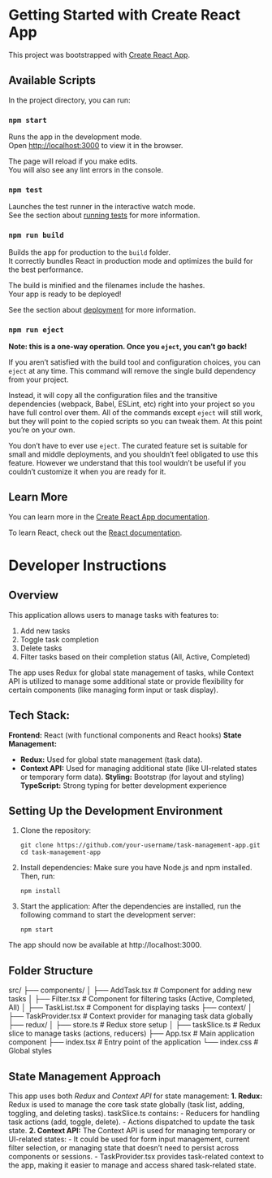 # Getting Started with Create React App

This project was bootstrapped with [Create React App](https://github.com/facebook/create-react-app).

## Available Scripts

In the project directory, you can run:

### `npm start`

Runs the app in the development mode.\
Open [http://localhost:3000](http://localhost:3000) to view it in the browser.

The page will reload if you make edits.\
You will also see any lint errors in the console.

### `npm test`

Launches the test runner in the interactive watch mode.\
See the section about [running tests](https://facebook.github.io/create-react-app/docs/running-tests) for more information.

### `npm run build`

Builds the app for production to the `build` folder.\
It correctly bundles React in production mode and optimizes the build for the best performance.

The build is minified and the filenames include the hashes.\
Your app is ready to be deployed!

See the section about [deployment](https://facebook.github.io/create-react-app/docs/deployment) for more information.

### `npm run eject`

**Note: this is a one-way operation. Once you `eject`, you can’t go back!**

If you aren’t satisfied with the build tool and configuration choices, you can `eject` at any time. This command will remove the single build dependency from your project.

Instead, it will copy all the configuration files and the transitive dependencies (webpack, Babel, ESLint, etc) right into your project so you have full control over them. All of the commands except `eject` will still work, but they will point to the copied scripts so you can tweak them. At this point you’re on your own.

You don’t have to ever use `eject`. The curated feature set is suitable for small and middle deployments, and you shouldn’t feel obligated to use this feature. However we understand that this tool wouldn’t be useful if you couldn’t customize it when you are ready for it.

## Learn More

You can learn more in the [Create React App documentation](https://facebook.github.io/create-react-app/docs/getting-started).

To learn React, check out the [React documentation](https://reactjs.org/).

# **Developer Instructions**
## Overview

This application allows users to manage tasks with features to:
1. Add new tasks
2. Toggle task completion
3. Delete tasks
4. Filter tasks based on their completion status (All, Active, Completed)

The app uses Redux for global state management of tasks, while Context API is utilized to manage some additional state or provide flexibility for certain components (like managing form input or task display).

## **Tech Stack:**
**Frontend:** React (with functional components and React hooks)
**State Management:**
- **Redux:** Used for global state management (task data).
- **Context API:** Used for managing additional state (like UI-related states or temporary form data).
**Styling:** Bootstrap (for layout and styling)
**TypeScript:** Strong typing for better development experience

## Setting Up the Development Environment
1. Clone the repository:
    ```
    git clone https://github.com/your-username/task-management-app.git
    cd task-management-app
    ```
2. Install dependencies:
    Make sure you have Node.js and npm installed. Then, run:
    ```
    npm install
    ```
3. Start the application:
    After the dependencies are installed, run the following command to start the development server:
    ```
    npm start
    ```
The app should now be available at http://localhost:3000.

## **Folder Structure**
src/
  ├── components/
  │   ├── AddTask.tsx         # Component for adding new tasks
  │   ├── Filter.tsx          # Component for filtering tasks (Active, Completed, All)
  │   ├── TaskList.tsx        # Component for displaying tasks
  ├── context/
  │   ├── TaskProvider.tsx    # Context provider for managing task data globally
  ├── redux/
  │   ├── store.ts            # Redux store setup
  │   ├── taskSlice.ts        # Redux slice to manage tasks (actions, reducers)
  ├── App.tsx                 # Main application component
  ├── index.tsx               # Entry point of the application
  └── index.css               # Global styles

## **State Management Approach**
This app uses both *Redux* and *Context API* for state management:
**1. Redux:**
    Redux is used to manage the core task state globally (task list, adding, toggling, and deleting tasks).
    taskSlice.ts contains:
        - Reducers for handling task actions (add, toggle, delete).
        - Actions dispatched to update the task state.
**2. Context API:**
    The Context API is used for managing temporary or UI-related states:
    - It could be used for form input management, current filter selection, or managing state that doesn’t need to persist across components or sessions.
    - TaskProvider.tsx provides task-related context to the app, making it easier to manage and access shared task-related state.
